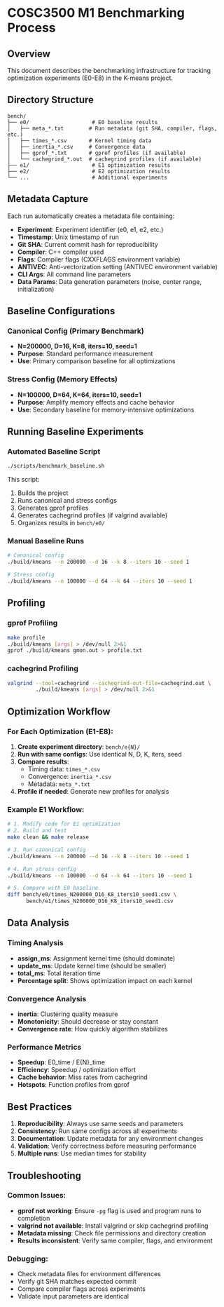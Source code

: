 # COSC3500 M1 Benchmarking Process

## Overview

This document describes the benchmarking infrastructure for tracking optimization experiments (E0-E8) in the K-means project.

## Directory Structure

```
bench/
├── e0/                    # E0 baseline results
│   ├── meta_*.txt        # Run metadata (git SHA, compiler, flags, etc.)
│   ├── times_*.csv       # Kernel timing data
│   ├── inertia_*.csv     # Convergence data
│   ├── gprof_*.txt       # gprof profiles (if available)
│   └── cachegrind_*.out  # cachegrind profiles (if available)
├── e1/                    # E1 optimization results
├── e2/                    # E2 optimization results
└── ...                    # Additional experiments
```

## Metadata Capture

Each run automatically creates a metadata file containing:

- **Experiment**: Experiment identifier (e0, e1, e2, etc.)
- **Timestamp**: Unix timestamp of run
- **Git SHA**: Current commit hash for reproducibility
- **Compiler**: C++ compiler used
- **Flags**: Compiler flags (CXXFLAGS environment variable)
- **ANTIVEC**: Anti-vectorization setting (ANTIVEC environment variable)
- **CLI Args**: All command line parameters
- **Data Params**: Data generation parameters (noise, center range, initialization)

## Baseline Configurations

### Canonical Config (Primary Benchmark)
- **N=200000, D=16, K=8, iters=10, seed=1**
- **Purpose**: Standard performance measurement
- **Use**: Primary comparison baseline for all optimizations

### Stress Config (Memory Effects)
- **N=100000, D=64, K=64, iters=10, seed=1**
- **Purpose**: Amplify memory effects and cache behavior
- **Use**: Secondary baseline for memory-intensive optimizations

## Running Baseline Experiments

### Automated Baseline Script
```bash
./scripts/benchmark_baseline.sh
```

This script:
1. Builds the project
2. Runs canonical and stress configs
3. Generates gprof profiles
4. Generates cachegrind profiles (if valgrind available)
5. Organizes results in `bench/e0/`

### Manual Baseline Runs
```bash
# Canonical config
./build/kmeans --n 200000 --d 16 --k 8 --iters 10 --seed 1

# Stress config
./build/kmeans --n 100000 --d 64 --k 64 --iters 10 --seed 1
```

## Profiling

### gprof Profiling
```bash
make profile
./build/kmeans [args] > /dev/null 2>&1
gprof ./build/kmeans gmon.out > profile.txt
```

### cachegrind Profiling
```bash
valgrind --tool=cachegrind --cachegrind-out-file=cachegrind.out \
         ./build/kmeans [args] > /dev/null 2>&1
```

## Optimization Workflow

### For Each Optimization (E1-E8):

1. **Create experiment directory**: `bench/e{N}/`
2. **Run with same configs**: Use identical N, D, K, iters, seed
3. **Compare results**: 
   - Timing data: `times_*.csv`
   - Convergence: `inertia_*.csv`
   - Metadata: `meta_*.txt`
4. **Profile if needed**: Generate new profiles for analysis

### Example E1 Workflow:
```bash
# 1. Modify code for E1 optimization
# 2. Build and test
make clean && make release

# 3. Run canonical config
./build/kmeans --n 200000 --d 16 --k 8 --iters 10 --seed 1

# 4. Run stress config  
./build/kmeans --n 100000 --d 64 --k 64 --iters 10 --seed 1

# 5. Compare with E0 baseline
diff bench/e0/times_N200000_D16_K8_iters10_seed1.csv \
      bench/e1/times_N200000_D16_K8_iters10_seed1.csv
```

## Data Analysis

### Timing Analysis
- **assign_ms**: Assignment kernel time (should dominate)
- **update_ms**: Update kernel time (should be smaller)
- **total_ms**: Total iteration time
- **Percentage split**: Shows optimization impact on each kernel

### Convergence Analysis
- **inertia**: Clustering quality measure
- **Monotonicity**: Should decrease or stay constant
- **Convergence rate**: How quickly algorithm stabilizes

### Performance Metrics
- **Speedup**: E0_time / E{N}_time
- **Efficiency**: Speedup / optimization effort
- **Cache behavior**: Miss rates from cachegrind
- **Hotspots**: Function profiles from gprof

## Best Practices

1. **Reproducibility**: Always use same seeds and parameters
2. **Consistency**: Run same configs across all experiments
3. **Documentation**: Update metadata for any environment changes
4. **Validation**: Verify correctness before measuring performance
5. **Multiple runs**: Use median times for stability

## Troubleshooting

### Common Issues:
- **gprof not working**: Ensure `-pg` flag is used and program runs to completion
- **valgrind not available**: Install valgrind or skip cachegrind profiling
- **Metadata missing**: Check file permissions and directory creation
- **Results inconsistent**: Verify same compiler, flags, and environment

### Debugging:
- Check metadata files for environment differences
- Verify git SHA matches expected commit
- Compare compiler flags across experiments
- Validate input parameters are identical

